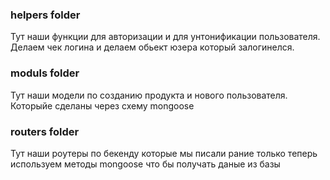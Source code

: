 ### helpers folder
Тут наши функции для авторизации и для унтонификации пользователя.
Делаем чек логина и делаем обьект юзера который залогинелся.


### moduls folder
Тут наши модели по созданию продукта и нового пользователя. Которыйе сделаны через схему mongoose


### routers folder
Тут наши роутеры по бекенду которые мы писали рание только теперь используем методы mongoose что бы получать 
даные из базы